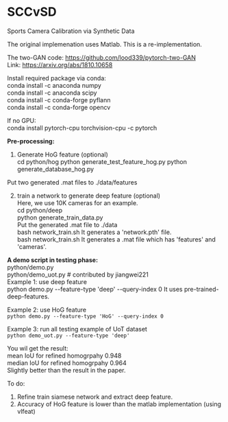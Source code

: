# SCCvSD
Sports Camera Calibration via Synthetic Data

The original implemenation uses Matlab. This is a re-implementation.


The two-GAN code: https://github.com/lood339/pytorch-two-GAN  
Link: https://arxiv.org/abs/1810.10658  

Install required package via conda:  
conda install -c anaconda numpy  
conda install -c anaconda scipy  
conda install -c conda-forge pyflann  
conda install -c conda-forge opencv

If no GPU:  
conda install pytorch-cpu torchvision-cpu -c pytorch    


**Pre-processing:** 
1. Generate HoG feature (optional)  
cd python/hog
python generate_test_feature_hog.py
python generate_database_hog.py 

Put two generated .mat files to ./data/features

2. train a network to generate deep feature (optional)   
Here, we use 10K cameras for an example.   
cd python/deep   
python generate_train_data.py  
Put the generated .mat file to ./data  
bash network_train.sh 
It generates a 'network.pth' file.  
bash network_train.sh 
It generates a .mat file which has 'features' and 'cameras'.  


**A demo script in testing phase:**  
python/demo.py  
python/demo_uot.py   # contributed by jiangwei221     
Example 1: use deep feature  
python demo.py --feature-type 'deep' --query-index 0
It uses pre-trained-deep-features.

Example 2: use HoG feature  
`python demo.py --feature-type 'HoG' --query-index 0`

Example 3: run all testing example of UoT dataset  
`python demo_uot.py --feature-type 'deep'`    

You wil get the result:  
mean IoU for refined homogrpahy 0.948    
median IoU for refined homogrpahy 0.964  
Slightly better than the result in the paper.       

To do:  
1. Refine train siamese network and extract deep feature. 
2. Accuracy of HoG feature is lower than 
   the matlab implementation (using vlfeat)
 

